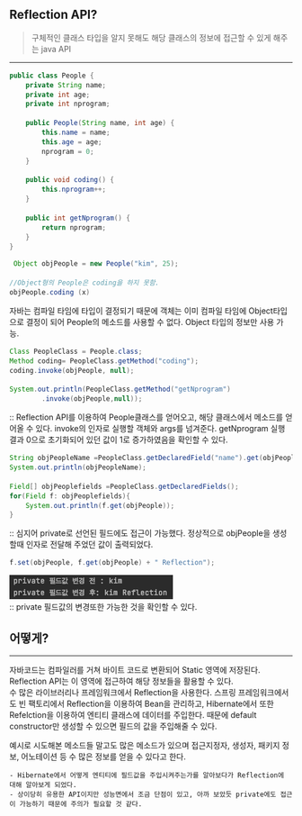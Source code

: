 ## Reflection API?
> 구체적인 클래스 타입을 알지 못해도 해당 클래스의 정보에 접근할 수 있게 해주는 java API
> 
**********


```java
public class People {
    private String name;
    private int age;
    private int nprogram;

    public People(String name, int age) {
        this.name = name;
        this.age = age;
        nprogram = 0;
    }

    public void coding() {
        this.nprogram++;
    }

    public int getNprogram() {
        return nprogram;
    }
}
```

```java
 Object objPeople = new People("kim", 25);

//Object형의 People은 coding을 하지 못함.
objPeople.coding (x)
```
자바는 컴파일 타임에 타입이 결정되기 때문에 객체는 이미 컴파일 타임에 Object타입으로 결정이 되어 People의 메소드를 사용할 수 없다. Object 타입의 정보만 사용 가능.

```java
Class PeopleClass = People.class;
Method coding= PeopleClass.getMethod("coding");
coding.invoke(objPeople, null);

System.out.println(PeopleClass.getMethod("getNprogram")
        .invoke(objPeople,null));
```
:: Reflection API를 이용하여 People클래스를 얻어오고, 해당 클래스에서 메소드를 얻어올 수 있다.
invoke의 인자로 실행할 객체와 args를 넘겨준다. getNprogram 실행 결과 0으로 초기화되어 있던 값이 1로 증가하였음을 확인할 수 있다.


```java
String objPeopleName =PeopleClass.getDeclaredField("name").get(objPeople).toString();
System.out.println(objPeopleName);

Field[] objPeoplefields =PeopleClass.getDeclaredFields();
for(Field f: objPeoplefields){
    System.out.println(f.get(objPeople));
}
```
:: 심지어 private로 선언된 필드에도 접근이 가능했다. 정상적으로 objPeople을 생성할때 인자로 전달해 주었던 값이 출력되었다.

```java
f.set(objPeople, f.get(objPeople) + " Reflection");
```
![img.png](img.png)     
:: private 필드값의 변경또한 가능한 것을 확인할 수 있다.

## 어떻게?
****
자바코드는 컴파일러를 거쳐 바이트 코드로 변환되어 Static 영역에 저장된다. Reflection API는 이 영역에 접근하여 해당 정보들을 활용할 수 있다.    
수 많은 라이브러리나 프레임워크에서 Reflection을 사용한다. 스프링 프레임워크에서도 빈 팩토리에서 Reflection을 이용하여 Bean을 관리하고, Hibernate에서 또한 Refelction을 이용하여 엔티티 클래스에 데이터를 주입한다. 때문에 default constructor만 생성할 수 있으면 필드의 값을 주입해줄 수 있다.

예시로 시도해본 메소드들 말고도 많은 메소드가 있으며 접근지정자, 생성자, 패키지 정보, 어노테이션 등 수 많은 정보를 얻을 수 있다고 한다.


    - Hibernate에서 어떻게 엔티티에 필드값을 주입시켜주는가를 알아보다가 Reflection에 대해 알아보게 되었다.    
    - 상이당히 유용한 API이지만 성능면에서 조금 단점이 있고, 아까 보았듯 private에도 접근이 가능하기 때문에 주의가 필요할 것 같다.